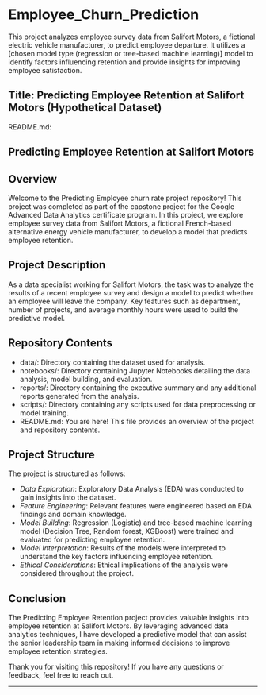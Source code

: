 # Employee_Churn_Prediction
This project analyzes employee survey data from Salifort Motors, a fictional electric vehicle manufacturer, to predict employee departure. It utilizes a [chosen model type (regression or tree-based machine learning)] model to identify factors influencing retention and provide insights for improving employee satisfaction.

## Title: Predicting Employee Retention at Salifort Motors (Hypothetical Dataset)

README.md:

## Predicting Employee Retention at Salifort Motors

## Overview

Welcome to the Predicting Employee churn rate project repository! This project was completed as part of the capstone project for the  Google Advanced Data Analytics certificate program. In this project, we explore employee survey data from Salifort Motors, a fictional French-based alternative energy vehicle manufacturer, to develop a model that predicts employee retention.

## Project Description

As a data specialist working for Salifort Motors, the task was to analyze the results of a recent employee survey and design a model to predict whether an employee will leave the company. Key features such as department, number of projects, and average monthly hours were used to build the predictive model.

## Repository Contents

- data/: Directory containing the dataset used for analysis.
- notebooks/: Directory containing Jupyter Notebooks detailing the data analysis, model building, and evaluation.
- reports/: Directory containing the executive summary and any additional reports generated from the analysis.
- scripts/: Directory containing any scripts used for data preprocessing or model training.
- README.md: You are here! This file provides an overview of the project and repository contents.


## Project Structure

The project is structured as follows:

- *Data Exploration*: Exploratory Data Analysis (EDA) was conducted to gain insights into the dataset.
- *Feature Engineering*: Relevant features were engineered based on EDA findings and domain knowledge.
- *Model Building*: Regression (Logistic) and tree-based machine learning model (Decision Tree, Random forest, XGBoost) were trained and evaluated for predicting employee retention.
- *Model Interpretation*: Results of the models were interpreted to understand the key factors influencing employee retention.
- *Ethical Considerations*: Ethical implications of the analysis were considered throughout the project.

## Conclusion

The Predicting Employee Retention project provides valuable insights into employee retention at Salifort Motors. By leveraging advanced data analytics techniques, I have developed a predictive model that can assist the senior leadership team in making informed decisions to improve employee retention strategies.

Thank you for visiting this repository! If you have any questions or feedback, feel free to reach out.

---
